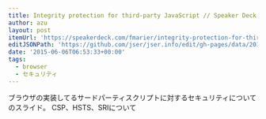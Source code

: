 ```yaml
---
title: Integrity protection for third-party JavaScript // Speaker Deck
author: azu
layout: post
itemUrl: 'https://speakerdeck.com/fmarier/integrity-protection-for-third-party-javascript-1'
editJSONPath: 'https://github.com/jser/jser.info/edit/gh-pages/data/2015/06/index.json'
date: '2015-06-06T06:53:33+00:00'
tags:
  - browser
  - セキュリティ
---
```

ブラウザの実装してるサードパーティスクリプトに対するセキュリティについてのスライド。
CSP、HSTS、SRIについて
